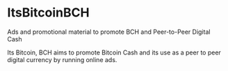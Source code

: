 # ItsBitcoinBCH
Ads and promotional material to promote BCH and Peer-to-Peer Digital Cash

Its Bitcoin, BCH aims to promote Bitcoin Cash and its use as a peer to peer digital currency by running online ads.  
